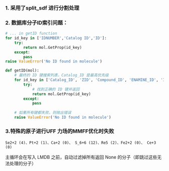 ### 1. 采用了split_sdf 进行分割处理
### 2. 数据库分子ID索引问题：
```python
# ... in getID function
for id_key in ['IDNUMBER','Catalog ID','ID']:
    try:
        return mol.GetProp(id_key)
    except:
        pass
raise ValueError('No ID found in molecule')
```
```python
def getID(mol):
    # 最终的 ID 键搜索列表，Catalog_ID 是最高优先级
    for id_key in ['Catalog_ID', 'ZID', 'Compound_ID', 'ENAMINE_ID', 'IDNUMBER', 'Catalog ID', 'ID', 'NSC']: 
        try:
            # 找到正确的 ID 键并返回
            return mol.GetProp(id_key)
        except:
            pass
    
    # 如果所有键都失败，则抛出错误
    raise ValueError('No ID found in molecule')
```
### 3.特殊的原子进行UFF 力场的MMFF优化时失败
```text
Se2+2 (4)、Pt+2 (1)、Ca+2 (0)、 S_6+6 (12)、Re5 (2)、Fe2+2 (0)、 Ce+3 (0)
```
主循环会在写入 LMDB 之前，自动过滤掉所有返回 None 的分子（即跳过这些无法处理的分子）